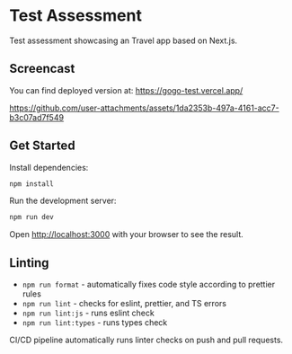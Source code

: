 # Test Assessment

Test assessment showcasing an Travel app based on Next.js.

## Screencast
You can find deployed version at: https://gogo-test.vercel.app/


https://github.com/user-attachments/assets/1da2353b-497a-4161-acc7-b3c07ad7f549



## Get Started

Install dependencies:

```bash
npm install
```



Run the development server:

```bash
npm run dev
```

Open [http://localhost:3000](http://localhost:3000) with your browser to see the result.

## Linting

- `npm run format` - automatically fixes code style according to prettier rules
- `npm run lint` - checks for eslint, prettier, and TS errors
- `npm run lint:js` - runs eslint check
- `npm run lint:types` - runs types check

CI/CD pipeline automatically runs linter checks on push and pull requests.
